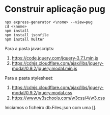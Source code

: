# Construir aplicação pug
~~~
npx express-generator <\nome> --view=pug
cd <\nome>
npm install
npm install jsonfile
npm install multer
~~~

Para a pasta javascripts:
1. https://code.jquery.com/jquery-3.7.1.min.js
2. https://cdnjs.cloudflare.com/ajax/libs/jquery-modal/0.9.2/jquery.modal.min.js

Para a pasta stylesheet:
1. https://cdnjs.cloudflare.com/ajax/libs/jquery-modal/0.9.2/jquery.modal.css
2. https://www.w3schools.com/w3css/4/w3.css

Iniciamos o ficheiro db.Files.json com uma [].